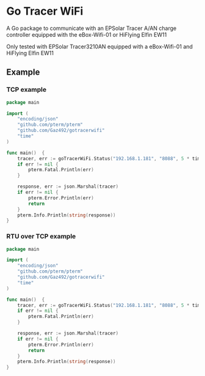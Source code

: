 # Go Tracer WiFi

A Go package to communicate with an EPSolar Tracer A/AN charge controller equipped with the eBox-Wifi-01 or HiFlying Elfin EW11

Only tested with EPSolar Tracer3210AN equipped with a eBox-Wifi-01 and HiFlying Elfin EW11

## Example

### TCP example
```go
package main

import (
	"encoding/json"
	"github.com/pterm/pterm"
	"github.com/Gaz492/gotracerwifi"
	"time"
)

func main()  {
	tracer, err := goTracerWiFi.Status("192.168.1.181", "8088", 5 * time.Second, "TCP")
	if err != nil {
		pterm.Fatal.Println(err)
	}

	response, err := json.Marshal(tracer)
	if err != nil {
		pterm.Error.Println(err)
		return
	}
	pterm.Info.Println(string(response))
}
```

### RTU over TCP example
```go
package main

import (
	"encoding/json"
	"github.com/pterm/pterm"
	"github.com/Gaz492/gotracerwifi"
	"time"
)

func main()  {
	tracer, err := goTracerWiFi.Status("192.168.1.181", "8088", 5 * time.Second, "RTU_TCP")
	if err != nil {
		pterm.Fatal.Println(err)
	}

	response, err := json.Marshal(tracer)
	if err != nil {
		pterm.Error.Println(err)
		return
	}
	pterm.Info.Println(string(response))
}
```
